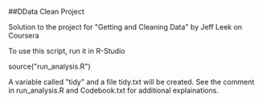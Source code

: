 ##DData Clean Project

Solution to the project for "Getting and Cleaning Data" by Jeff Leek on Coursera

To use this script, run it in R-Studio

source("run_analysis.R")

A variable called "tidy" and a file tidy.txt will be created. See the comment in run_analysis.R and Codebook.txt for additional explainations.
